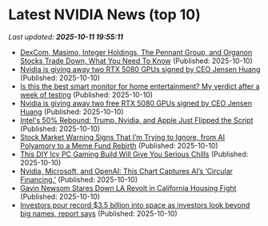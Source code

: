 # Latest NVIDIA News (top 10)
_Last updated: **2025-10-11 19:55:11**_

- [DexCom, Masimo, Integer Holdings, The Pennant Group, and Organon Stocks Trade Down, What You Need To Know](https://finance.yahoo.com/news/dexcom-masimo-integer-holdings-pennant-195134934.html) (Published: 2025-10-10)
- [Nvidia is giving away two RTX 5080 GPUs signed by CEO Jensen Huang](https://www.notebookcheck.net/Nvidia-is-giving-away-two-RTX-5080-GPUs-signed-by-CEO-Jensen-Huang.1135807.0.html) (Published: 2025-10-10)
- [Is this the best smart monitor for home entertainment? My verdict after a week of testing](https://www.zdnet.com/home-and-office/is-this-the-best-smart-monitor-for-home-entertainment-my-verdict-after-a-week-of-testing/) (Published: 2025-10-10)
- [Nvidia is giving away two free RTX 5080 GPUs signed by CEO Jensen Huang](https://www.notebookcheck.net/Nvidia-is-giving-away-two-free-RTX-5080-GPUs-signed-by-CEO-Jensen-Huang.1135807.0.html) (Published: 2025-10-10)
- [Intel's 50% Rebound: Trump, Nvidia, and Apple Just Flipped the Script](https://finance.yahoo.com/news/intels-50-rebound-trump-nvidia-193811011.html) (Published: 2025-10-10)
- [Stock Market Warning Signs That I’m Trying to Ignore, from AI Polyamory to a Meme Fund Rebirth](https://biztoc.com/x/4a29b47cfb6c6191) (Published: 2025-10-10)
- [This DIY Icy PC Gaming Build Will Give You Serious Chills](https://hothardware.com/news/this-diy-icy-pc-gaming-build-will-give-you-serious-chills) (Published: 2025-10-10)
- [Nvidia, Microsoft, and OpenAI: This Chart Captures AI’s ‘Circular Financing.’](https://biztoc.com/x/dbb51ff953e373a2) (Published: 2025-10-10)
- [Gavin Newsom Stares Down LA Revolt in California Housing Fight](https://biztoc.com/x/d856bdcdc1848ac9) (Published: 2025-10-10)
- [Investors pour record $3.5 billion into space as investors look beyond big names, report says](https://biztoc.com/x/7a76edca4281457c) (Published: 2025-10-10)
